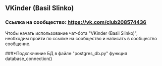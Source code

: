 ## VKinder (Basil Slinko)
### Ссылка на сообщество: https://vk.com/club208574436
Чтобы начать использование чат-бота "VKinder (Basil Slinko)", необходим пройти по ссылке на сообщество и написать в сообщество сообщение.

###*Подключение БД в файле "postgres_db.py" функция database_connection()
